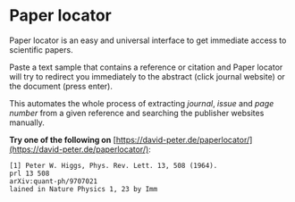 Paper locator
=============

Paper locator is an easy and universal interface to get immediate access to scientific papers.

Paste a text sample that contains a reference or citation and Paper locator will try to redirect you immediately to the abstract (click journal website) or the document (press enter).

This automates the whole process of extracting *journal*, *issue* and *page number* from a given reference and searching the publisher websites manually.

__Try one of the following on__ [https://david-peter.de/paperlocator/](https://david-peter.de/paperlocator/):
```
[1] Peter W. Higgs, Phys. Rev. Lett. 13, 508 (1964).
prl 13 508
arXiv:quant-ph/9707021
lained in Nature Physics 1, 23 by Imm
```

